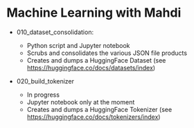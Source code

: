 # Machine Learning with Mahdi

- 010_dataset_consolidation:
  - Python script and Jupyter notebook
  - Scrubs and consolidates the various JSON file products
  - Creates and dumps a HuggingFace Dataset (see https://huggingface.co/docs/datasets/index)
  
- 020_build_tokenizer
  - In progress
  - Jupyter notebook only at the moment
  - Creates and dumps a HuggingFace Tokenizer (see https://huggingface.co/docs/tokenizers/index)
